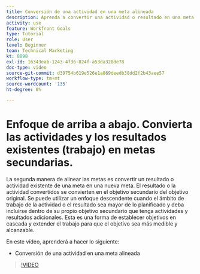 ```yaml
---
title: Conversión de una actividad en una meta alineada
description: Aprenda a convertir una actividad o resultado en una meta alineada en [!DNL Goals].
activity: use
feature: Workfront Goals
type: Tutorial
role: User
level: Beginner
team: Technical Marketing
kt: 8898
exl-id: 16343eab-1243-4f36-824f-a53da328de78
doc-type: video
source-git-commit: d39754b619e526e1a869deedb38dd2f2b43aee57
workflow-type: tm+mt
source-wordcount: '135'
ht-degree: 0%

---
```


# Enfoque de arriba a abajo. Convierta las actividades y los resultados existentes (trabajo) en metas secundarias.

La segunda manera de alinear las metas es convertir un resultado o actividad existente de una meta en una nueva meta. El resultado o la actividad convertidos se convierten en el objetivo secundario del objetivo original. Se puede utilizar un enfoque descendente cuando el ámbito de trabajo de la actividad o el resultado sea mayor de lo planificado y deba incluirse dentro de su propio objetivo secundario que tenga actividades y resultados adicionales. Esta es una forma de establecer objetivos en cascada y extender el trabajo para que el objetivo sea más medible y alcanzable.

En este vídeo, aprenderá a hacer lo siguiente:

* Conversión de una actividad en una meta alineada

>[!VIDEO](https://video.tv.adobe.com/v/335192/?quality=12)
